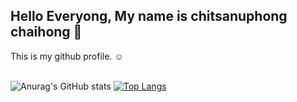 <h2>Hello Everyong, My name is chitsanuphong chaihong 👋</h2>
This is my github profile. ☺
<br><br>

![Anurag's GitHub stats](https://github-readme-stats.vercel.app/api?username=csnpch&show_icons=true&theme=radical)
[![Top Langs](https://github-readme-stats.vercel.app/api/top-langs/?username=csnpch&layout=compact&theme=radical)](https://github.com/anuraghazra/github-readme-stats)
<!-- ![Language's](https://github-readme-stats.vercel.app/api/top-langs/?username=csnpch&hide=javascript,html&show_icons=true&theme=radical) -->

